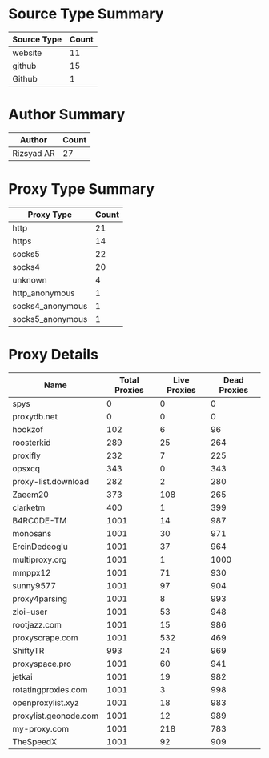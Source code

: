 # Source Type Summary

| Source Type | Count |
|-------------|-------|
| website | 11 |
| github | 15 |
| Github | 1 |


# Author Summary

| Author | Count |
|--------|-------|
| Rizsyad AR | 27 |


# Proxy Type Summary

| Proxy Type | Count |
|------------|-------|
| http | 21 |
| https | 14 |
| socks5 | 22 |
| socks4 | 20 |
| unknown | 4 |
| http_anonymous | 1 |
| socks4_anonymous | 1 |
| socks5_anonymous | 1 |


# Proxy Details

| Name | Total Proxies | Live Proxies | Dead Proxies |
|------|---------------|--------------|---------------|
| spys | 0 | 0 | 0 |
| proxydb.net | 0 | 0 | 0 |
| hookzof | 102 | 6 | 96 |
| roosterkid | 289 | 25 | 264 |
| proxifly | 232 | 7 | 225 |
| opsxcq | 343 | 0 | 343 |
| proxy-list.download | 282 | 2 | 280 |
| Zaeem20 | 373 | 108 | 265 |
| clarketm | 400 | 1 | 399 |
| B4RC0DE-TM | 1001 | 14 | 987 |
| monosans | 1001 | 30 | 971 |
| ErcinDedeoglu | 1001 | 37 | 964 |
| multiproxy.org | 1001 | 1 | 1000 |
| mmppx12 | 1001 | 71 | 930 |
| sunny9577 | 1001 | 97 | 904 |
| proxy4parsing | 1001 | 8 | 993 |
| zloi-user | 1001 | 53 | 948 |
| rootjazz.com | 1001 | 15 | 986 |
| proxyscrape.com | 1001 | 532 | 469 |
| ShiftyTR | 993 | 24 | 969 |
| proxyspace.pro | 1001 | 60 | 941 |
| jetkai | 1001 | 19 | 982 |
| rotatingproxies.com | 1001 | 3 | 998 |
| openproxylist.xyz | 1001 | 18 | 983 |
| proxylist.geonode.com | 1001 | 12 | 989 |
| my-proxy.com | 1001 | 218 | 783 |
| TheSpeedX | 1001 | 92 | 909 |

